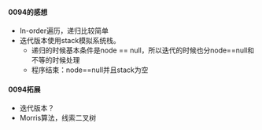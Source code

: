 #### 0094的感想
- In-order遍历，递归比较简单
- 迭代版本使用stack模拟系统栈。
  - 递归的时候基本条件是node == null，所以迭代的时候也分node==null和不等的时候处理
  - 程序结束：node==null并且stack为空


#### 0094拓展
- 迭代版本？
- Morris算法，线索二叉树
